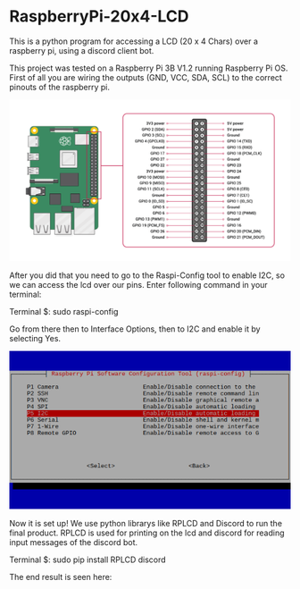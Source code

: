 # RaspberryPi-20x4-LCD

This is a python program for accessing a LCD (20 x 4 Chars) over a raspberry pi, using a discord client bot. 

This project was tested on a Raspberry Pi 3B V1.2 running Raspberry Pi OS.
First of all you are wiring the outputs (GND, VCC, SDA, SCL) to the correct pinouts of the raspberry pi.

![](pinouts.png)

After you did that you need to go to the Raspi-Config tool to enable I2C, so we can access the lcd over our pins. Enter following command in your terminal:

Terminal $: 
  sudo raspi-config
  
Go from there then to Interface Options, then to I2C and enable it by selecting Yes.

![](I2C.png)

Now it is set up! We use python librarys like RPLCD and Discord to run the final product. RPLCD is used for printing on the lcd and discord for reading input messages of the discord bot. 

Terminal $: 
  sudo pip install RPLCD discord
  
The end result is seen here:
